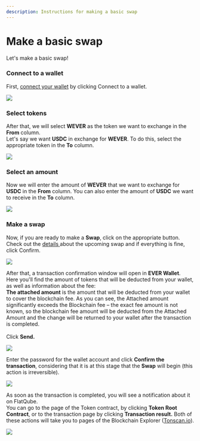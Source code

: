 ```yaml
---
description: Instructions for making a basic swap
---
```


# Make a basic swap

Let's make a basic swap!

### Connect to a wallet

First, [connect your wallet](../../getting-started/how-to-connect-a-wallet.md) by clicking Connect to a wallet.

![](<../../../.gitbook/assets/1 (1).png>)

### Select tokens

After that, we will select **WEVER** as the token we want to exchange in the **From** column. \
Let's say we want **USDC** in exchange for **WEVER**. To do this, select the appropriate token in the **To** column.

![](<../../../.gitbook/assets/image (10).png>)

### Select an amount

Now we will enter the amount of **WEVER** that we want to exchange for **USDC** in the **From** column. You can also enter the amount of **USDC** we want to receive in the **To** column.

![](<../../../.gitbook/assets/image (85).png>)

### Make a swap

Now, if you are ready to make a **Swap**, click on the appropriate button.\
Check out the [details ](https://docs.flatqube.io/use/swap/interface)about the upcoming swap and if everything is fine, click Confirm.

![](<../../../.gitbook/assets/image (154).png>)

After that, a transaction confirmation window will open in **EVER Wallet**.\
Here you'll find the amount of tokens that will be deducted from your wallet, as well as information about the fee: \
**The attached amount** is the amount that will be deducted from your wallet to cover the blockchain fee. As you can see, the Attached amount significantly exceeds the Blockchain fee – the exact fee amount is not known, so the blockchain fee amount will be deducted from the Attached Amount and the change will be returned to your wallet after the transaction is completed.\
\
Click **Send.**

![](<../../../.gitbook/assets/image (120).png>)

Enter the password for the wallet account and click **Confirm the transaction**, considering that it is at this stage that the **Swap** will begin (this action is irreversible).

![](<../../../.gitbook/assets/image (116).png>)

As soon as the transaction is completed, you will see a notification about it on FlatQube. \
You can go to the page of the Token contract, by clicking **Token Root Contract**, or to the transaction page by clicking **Transaction result.** Both of these actions will take you to pages of the Blockchain Explorer ([Tonscan.io](https://tonscan.io)).

![](<../../../.gitbook/assets/image (134).png>)
